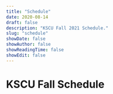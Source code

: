 ```yaml
---
title: "Schedule"
date: 2020-08-14
draft: false
description: "KSCU Fall 2021 Schedule."
slug: "schedule"
showDate: false
showAuthor: false
showReadingTime: false
showEdit: false
---
```

# KSCU Fall Schedule
